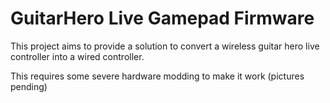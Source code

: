 # GuitarHero Live Gamepad Firmware
This project aims to provide a solution to convert a wireless guitar hero live controller into a wired controller.

This requires some severe hardware modding to make it work (pictures pending)